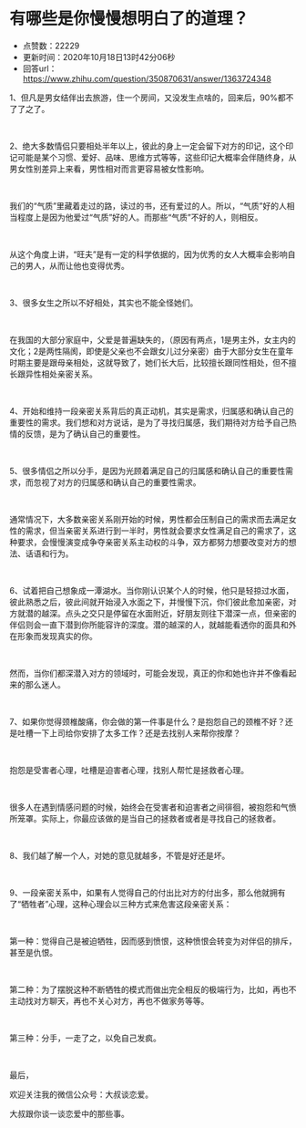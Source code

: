 # 有哪些是你慢慢想明白了的道理？
- 点赞数：22229
- 更新时间：2020年10月18日13时42分06秒
- 回答url：https://www.zhihu.com/question/350870631/answer/1363724348
<body>
 <p></p>
 <p data-pid="iyeeeKwT">1、但凡是男女结伴出去旅游，住一个房间，又没发生点啥的，回来后，90%都不了了之了。</p>
 <p class="ztext-empty-paragraph"><br></p>
 <p data-pid="1Bh-08jw">2、绝大多数情侣只要相处半年以上，彼此的身上一定会留下对方的印记，这个印记可能是某个习惯、爱好、品味、思维方式等等，这些印记大概率会伴随终身，从男女性别差异上来看，男性相对而言更容易被女性影响。</p>
 <p class="ztext-empty-paragraph"><br></p>
 <p data-pid="prPmIss2">我们的“气质”里藏着走过的路，读过的书，还有爱过的人。所以，“气质”好的人相当程度上是因为他爱过“气质”好的人。而那些“气质”不好的人，则相反。</p>
 <p class="ztext-empty-paragraph"><br></p>
 <p data-pid="fnvRH9FF">从这个角度上讲，“旺夫”是有一定的科学依据的，因为优秀的女人大概率会影响自己的男人，从而让他也变得优秀。</p>
 <p class="ztext-empty-paragraph"><br></p>
 <p data-pid="o7m7l1gO">3、很多女生之所以不好相处，其实也不能全怪她们。</p>
 <p class="ztext-empty-paragraph"><br></p>
 <p data-pid="kzCihZGq">在我国的大部分家庭中，父爱是普遍缺失的，（原因有两点，1是男主外，女主内的文化；2是两性隔阂，即使是父亲也不会跟女儿过分亲密）由于大部分女生在童年时期主要是跟母亲相处，这就导致了，她们长大后，比较擅长跟同性相处，但不擅长跟异性相处亲密关系。</p>
 <p class="ztext-empty-paragraph"><br></p>
 <p data-pid="c0thx3KF">4、开始和维持一段亲密关系背后的真正动机，其实是需求，归属感和确认自己的重要性的需求。我们想和对方说话，是为了寻找归属感，我们期待对方给予自己热情的反馈，是为了确认自己的重要性。</p>
 <p class="ztext-empty-paragraph"><br></p>
 <p data-pid="-9xflY9m">5、很多情侣之所以分手，是因为光顾着满足自己的归属感和确认自己的重要性需求，而忽视了对方的归属感和确认自己的重要性需求。</p>
 <p class="ztext-empty-paragraph"><br></p>
 <p data-pid="bltYJB5n">通常情况下，大多数亲密关系刚开始的时候，男性都会压制自己的需求而去满足女性的需求，但当亲密关系进行到一半时，男性就会要求女性满足自己的需求了，这种要求，会慢慢演变成争夺亲密关系主动权的斗争，双方都努力想要改变对方的想法、话语和行为。</p>
 <p class="ztext-empty-paragraph"><br></p>
 <p data-pid="IMT483Oj">6、试着把自己想象成一潭湖水。当你刚认识某个人的时候，他只是轻掠过水面，彼此熟悉之后，彼此间就开始浸入水面之下，并慢慢下沉，你们彼此愈加亲密，对方就潜的越深。点头之交只是停留在水面附近，好朋友则往下潜深一点，但亲密的伴侣则会一直下潜到你所能容许的深度。潜的越深的人，就越能看透你的面具和外在形象而发现真实的你。</p>
 <p class="ztext-empty-paragraph"><br></p>
 <p data-pid="-MrQM1C5">然而，当你们都深潜入对方的领域时，可能会发现，真正的你和她也许并不像看起来的那么迷人。</p>
 <p class="ztext-empty-paragraph"><br></p>
 <p data-pid="d-9dBPXD">7、如果你觉得颈椎酸痛，你会做的第一件事是什么？是抱怨自己的颈椎不好？还是吐槽一下上司给你安排了太多工作？还是去找别人来帮你按摩？</p>
 <p class="ztext-empty-paragraph"><br></p>
 <p data-pid="Sb_3E23u">抱怨是受害者心理，吐槽是迫害者心理，找别人帮忙是拯救者心理。</p>
 <p class="ztext-empty-paragraph"><br></p>
 <p data-pid="w9fC-E0B">很多人在遇到情感问题的时候，始终会在受害者和迫害者之间徘徊，被抱怨和气愤所笼罩。实际上，你最应该做的是当自己的拯救者或者是寻找自己的拯救者。</p>
 <p class="ztext-empty-paragraph"><br></p>
 <p data-pid="jWs7qPbB">8、我们越了解一个人，对她的意见就越多，不管是好还是坏。</p>
 <p class="ztext-empty-paragraph"><br></p>
 <p data-pid="9ewcIe6v">9、一段亲密关系中，如果有人觉得自己的付出比对方的付出多，那么他就拥有了“牺牲者”心理，这种心理会以三种方式来危害这段亲密关系：</p>
 <p class="ztext-empty-paragraph"><br></p>
 <p data-pid="A9KloNJA">第一种：觉得自己是被迫牺牲，因而感到愤恨，这种愤恨会转变为对伴侣的排斥，甚至是仇恨。</p>
 <p class="ztext-empty-paragraph"><br></p>
 <p data-pid="NOAQsAGP">第二种：为了摆脱这种不断牺牲的模式而做出完全相反的极端行为，比如，再也不主动找对方聊天，再也不关心对方，再也不做家务等等。</p>
 <p class="ztext-empty-paragraph"><br></p>
 <p data-pid="C9kNR0F-">第三种：分手，一走了之，以免自己发疯。</p>
 <p class="ztext-empty-paragraph"><br></p>
 <p data-pid="vyPylsTf">最后，</p>
 <p data-pid="NKL_C4Sx">欢迎关注我的微信公众号：大叔谈恋爱。</p>
 <p data-pid="0Y9vE3fW">大叔跟你谈一谈恋爱中的那些事。</p>
 <p></p>
 <p></p>
</body>